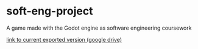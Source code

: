 # soft-eng-project
 A game made with the Godot engine as software engineering coursework
 
 
[link to current exported version (google drive)](https://drive.google.com/file/d/1OxmGSL3pNLv6rt25Wzd0CA0zF7mxQH2V/view?usp=share_link)
